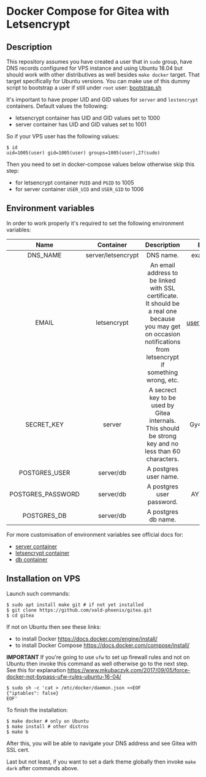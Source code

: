# Docker Compose for Gitea with Letsencrypt

## Description

This repository assumes you have created a user that in `sudo` group, have 
DNS records configured for VPS instance and using 
Ubuntu 18.04 but should work with other distributives as well besides
`make docker` target. That target specifically for Ubuntu versions. You can
make use of this dummy script to bootstrap a user if still under `root` user:
[bootstrap.sh](https://gist.github.com/vald-phoenix/6db4bf3252be5dbd033b5f9346c52a29)

It's important to have proper UID and GID values for `server` and `lestencrypt`
containers. Default values the following:

- letsencrypt container has UID and GID values set to 1000
- server container has UID and GID values set to 1001

So if your VPS user has the following values:

```console
$ id
uid=1005(user) gid=1005(user) groups=1005(user),27(sudo)
```

Then you need to set in docker-compose values below otherwise skip this step:

- for letsencrypt container `PUID` and `PGID` to 1005
- for server container `USER_UID` and `USER_GID` to 1006

## Environment variables

In order to work properly it's required to set the following environment variables:

|       Name        |     Container      |                         Description                          |    Example     |
| :---------------: | :----------------: | :----------------------------------------------------------: | :------------: |
|     DNS_NAME      | server/letsencrypt |                          DNS name.                           |  example.com   |
|       EMAIL       |    letsencrypt     | An email address to be linked with SSL certificate. It should be a real one because you may get on occasion notifications from letsencrypt if something wrong, etc. | user@email.com |
|    SECRET_KEY     |       server       | A secrect key to be used by Gitea internals. This should be strong key and no less than 60 characters. | Gy4b1lJYT2...  |
|   POSTGRES_USER   |     server/db      |                    A postgres user name.                     |     dummy      |
| POSTGRES_PASSWORD |     server/db      |                  A postgres user password.                   |   AYZQ2lmD9b   |
|    POSTGRES_DB    |     server/db      |                     A postgres db name.                      |      mydb      |

For more customisation of environment variables see official docs for:

- [server container](https://docs.gitea.io/en-us/install-with-docker/#environments-variables)
- [letsencrypt container](https://github.com/linuxserver/docker-letsencrypt/blob/master/README.md#parameters)
- [db container](https://github.com/docker-library/docs/blob/master/postgres/README.md#environment-variables)

## Installation on VPS

Launch such commands:

```console
$ sudo apt install make git # if not yet installed
$ git clone https://github.com/vald-phoenix/gitea.git
$ cd gitea
```

If not on Ubuntu then see these links:
- to install Docker https://docs.docker.com/engine/install/
- to install Docker Compose https://docs.docker.com/compose/install/

**IMPORTANT** If you're going to use `ufw` to set up firewall rules and not
on Ubuntu then invoke this command as well otherwise go to the next step.
See this for explanation
https://www.mkubaczyk.com/2017/09/05/force-docker-not-bypass-ufw-rules-ubuntu-16-04/

```console
$ sudo sh -c 'cat > /etc/docker/daemon.json <<EOF
{"iptables": false}
EOF'
```

To finish the installation: 

```console
$ make docker # only on Ubuntu
$ make install # other distros
$ make b
```

After this, you will be able to navigate your DNS address and see
Gitea with SSL cert.

Last but not least, if you want to set a dark theme globally then invoke
`make dark` after commands above.
